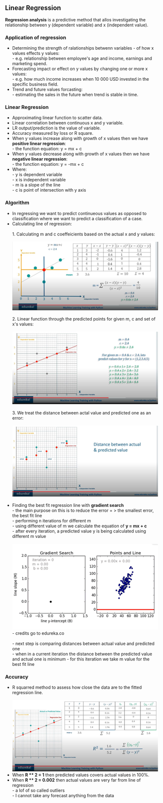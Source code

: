 <h2>Linear Regression</h2>

<p><b>Regression analysis</b> is a predictive method that allos investigating the relationship between y (dependent variable) and x (independent value).</p>

<h3>Application of regression</h3>
<ul>
  <li>Determining the strength of ralationships betwenn variables - of how x values effects y values:
    <br>
    - e.g. relationship between employee's age and income, earnings and marketing spend.
  </li>
  <li>Forecasting impact or effect on y values by changing one or more x values:
    <br>
    - e.g. how much income increases when 10 000 USD invested in the specific business field.
  </li>
  <li>Trend and future values forcasting:
    <br>
    - estimating the sales in the future when trend is stable in time.
  </li> 
</ul>

<h3>Linear Regression</h3>
<ul>
  <li>Approximating linear function to scatter data.</li>
  <li>Linear correlation between continuous x and y variable.</li>
  <li>LR output/prediction is the value of variable.</li>
  <li>Accuracy measured by loss or R square.</li>
  <li>When y values increase along with growth of x values then we have <b>positive linear regression</b>:
    <br>
    - the function equation: y = mx + c
  </li>
  <li>When y values decrease along with growth of x values then we have <b>negative linear regression</b>:
    <br>
    - the function equation: y = -mx + c
  </li>
  <li>Where:
    <br>
    - y is dependent variable<br>
    - x is independent variable<br>
    - m is a slope of the line<br>
    - c is point of intersection with y axis
  </li>
</ul>

<h3>Algorithm</h3>
<ul>
  <li>In regressing we want to predict continueous values as opposed to classification where we want to predict a classification of a case.</li>
  <li>Calculating line of regression:
    <br>
    <br>
    1. Calculating m and c coeffeicients based on the actual x and y values:
    <br>
    <br>
    <img src="images/linear_reg.JPG">
    <br>
    <br>
    2. Linear function through the predicted points for given m, c and set of x's values:
    <br>
    <br>
    <img src="images/predictions.JPG">
    <br>
    <br>
    3. We treat the distance between actal value and predicted one as an error:
    <br>
    <br>
    <img src="images/error.JPG">
    <br>
    <br>
  </li>
  <li> Finding the best fit regression line with <b>gradient search</b>
    <br>
    - the main purpose on this is to reduce the error = > the smallest error, the best fit line<br>
    - performing n iterations for different m <br>
    - using different value of m we calculate the equation of <b>y = mx + c</b> <br>
    - after every iteration, a predicted value y is being calculated using different m value <br> <br>
    <img src="images/gradient.gif"><br>
    - credits go to edureka.co
    <br>
    <br>
    - next step is comparing distances between actual value and predicted one <br>
    - when in a current iteration the distance between the predicted value and actual one is minimum - for this iteration we take m value for the best fit line <br>
  </li>
</ul>

<h3>Accuracy</h3>
<ul>
  <li>R squarred method to assess how close the data are to the fitted regression line.</li>
  <br>
  <img src="images/rsquarred.JPG">
  <br>
  <li>When <b>R ** 2 = 1</b> then predicted values covers actual values in 100%.</li>
  <li>When <b>R ** 2 = 0.002</b> then actual values are very far from line of regression
    <br>
    - a lof of so called outliers <br>
    - I cannot take any forecast anything from the data
  </li>
</ul>
